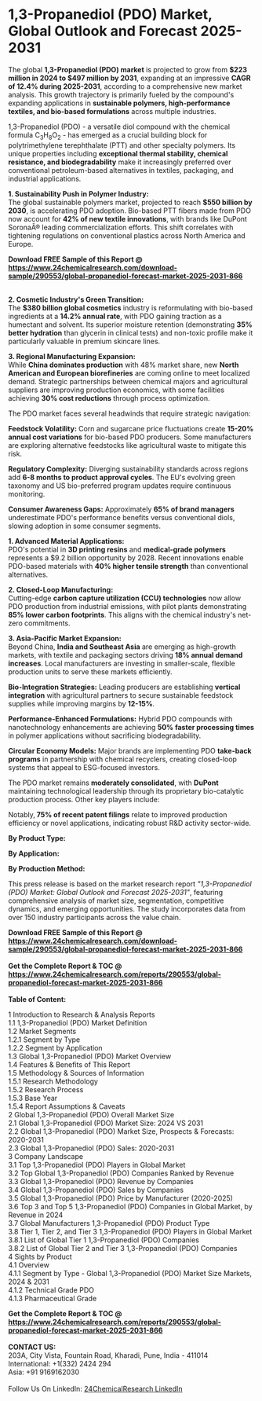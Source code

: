 <h1>1,3-Propanediol (PDO) Market, Global Outlook and Forecast 2025-2031</h1><p>The global <strong>1,3-Propanediol (PDO) market</strong> is projected to grow from <strong>$223 million in 2024 to $497 million by 2031</strong>, expanding at an impressive <strong>CAGR of 12.4% during 2025-2031</strong>, according to a comprehensive new market analysis. This growth trajectory is primarily fueled by the compound's expanding applications in <strong>sustainable polymers, high-performance textiles, and bio-based formulations</strong> across multiple industries.</p><p>1,3-Propanediol (PDO) - a versatile diol compound with the chemical formula C<sub>3</sub>H<sub>8</sub>O<sub>2</sub> - has emerged as a crucial building block for polytrimethylene terephthalate (PTT) and other specialty polymers. Its unique properties including <strong>exceptional thermal stability, chemical resistance, and biodegradability</strong> make it increasingly preferred over conventional petroleum-based alternatives in textiles, packaging, and industrial applications.</p><p><strong>1. Sustainability Push in Polymer Industry:</strong><br>
The global sustainable polymers market, projected to reach <strong>$550 billion by 2030</strong>, is accelerating PDO adoption. Bio-based PTT fibers made from PDO now account for <strong>42% of new textile innovations</strong>, with brands like DuPont SoronaÂ® leading commercialization efforts. This shift correlates with tightening regulations on conventional plastics across North America and Europe.</p><div><b>Download FREE Sample of this Report @ 
            <a href="https://www.24chemicalresearch.com/download-sample/290553/global-propanediol-forecast-market-2025-2031-866">
            https://www.24chemicalresearch.com/download-sample/290553/global-propanediol-forecast-market-2025-2031-866</a></b></div><br><p><strong>2. Cosmetic Industry's Green Transition:</strong><br>
The <strong>$380 billion global cosmetics</strong> industry is reformulating with bio-based ingredients at a <strong>14.2% annual rate</strong>, with PDO gaining traction as a humectant and solvent. Its superior moisture retention (demonstrating <strong>35% better hydration</strong> than glycerin in clinical tests) and non-toxic profile make it particularly valuable in premium skincare lines.</p><p><strong>3. Regional Manufacturing Expansion:</strong><br>
While <strong>China dominates production</strong> with 48% market share, new <strong>North American and European biorefineries</strong> are coming online to meet localized demand. Strategic partnerships between chemical majors and agricultural suppliers are improving production economics, with some facilities achieving <strong>30% cost reductions</strong> through process optimization.</p><p>The PDO market faces several headwinds that require strategic navigation:</p><p><strong>Feedstock Volatility:</strong> Corn and sugarcane price fluctuations create <strong>15-20% annual cost variations</strong> for bio-based PDO producers. Some manufacturers are exploring alternative feedstocks like agricultural waste to mitigate this risk.</p><p><strong>Regulatory Complexity:</strong> Diverging sustainability standards across regions add <strong>6-8 months to product approval cycles</strong>. The EU's evolving green taxonomy and US bio-preferred program updates require continuous monitoring.</p><p><strong>Consumer Awareness Gaps:</strong> Approximately <strong>65% of brand managers</strong> underestimate PDO's performance benefits versus conventional diols, slowing adoption in some consumer segments.</p><p><strong>1. Advanced Material Applications:</strong><br>
PDO's potential in <strong>3D printing resins</strong> and <strong>medical-grade polymers</strong> represents a $9.2 billion opportunity by 2028. Recent innovations enable PDO-based materials with <strong>40% higher tensile strength</strong> than conventional alternatives.</p><p><strong>2. Closed-Loop Manufacturing:</strong><br>
Cutting-edge <strong>carbon capture utilization (CCU) technologies</strong> now allow PDO production from industrial emissions, with pilot plants demonstrating <strong>85% lower carbon footprints</strong>. This aligns with the chemical industry's net-zero commitments.</p><p><strong>3. Asia-Pacific Market Expansion:</strong><br>
Beyond China, <strong>India and Southeast Asia</strong> are emerging as high-growth markets, with textile and packaging sectors driving <strong>18% annual demand increases</strong>. Local manufacturers are investing in smaller-scale, flexible production units to serve these markets efficiently.</p><p><strong>Bio-Integration Strategies:</strong> Leading producers are establishing <strong>vertical integration</strong> with agricultural partners to secure sustainable feedstock supplies while improving margins by <strong>12-15%</strong>.</p><p><strong>Performance-Enhanced Formulations:</strong> Hybrid PDO compounds with nanotechnology enhancements are achieving <strong>50% faster processing times</strong> in polymer applications without sacrificing biodegradability.</p><p><strong>Circular Economy Models:</strong> Major brands are implementing PDO <strong>take-back programs</strong> in partnership with chemical recyclers, creating closed-loop systems that appeal to ESG-focused investors.</p><p>The PDO market remains <strong>moderately consolidated</strong>, with <strong>DuPont</strong> maintaining technological leadership through its proprietary bio-catalytic production process. Other key players include:</p><p>Notably,<strong> 75% of recent patent filings</strong> relate to improved production efficiency or novel applications, indicating robust R&amp;D activity sector-wide.</p><p><strong>By Product Type:</strong></p><p><strong>By Application:</strong></p><p><strong>By Production Method:</strong></p><p>This press release is based on the market research report <em>"1,3-Propanediol (PDO) Market: Global Outlook and Forecast 2025-2031"</em>, featuring comprehensive analysis of market size, segmentation, competitive dynamics, and emerging opportunities. The study incorporates data from over 150 industry participants across the value chain.</p><div><b>Download FREE Sample of this Report @ 
            <a href="https://www.24chemicalresearch.com/download-sample/290553/global-propanediol-forecast-market-2025-2031-866">
            https://www.24chemicalresearch.com/download-sample/290553/global-propanediol-forecast-market-2025-2031-866</a></b></div><br><div><b>Get the Complete Report & TOC @ 
            <a href="https://www.24chemicalresearch.com/reports/290553/global-propanediol-forecast-market-2025-2031-866">
            https://www.24chemicalresearch.com/reports/290553/global-propanediol-forecast-market-2025-2031-866</a></b></div><br>
            <b>Table of Content:</b><p>1 Introduction to Research & Analysis Reports<br />
 1.1 1,3-Propanediol (PDO) Market Definition<br />
 1.2 Market Segments<br />
 1.2.1 Segment by Type<br />
 1.2.2 Segment by Application<br />
 1.3 Global 1,3-Propanediol (PDO) Market Overview<br />
 1.4 Features & Benefits of This Report<br />
 1.5 Methodology & Sources of Information<br />
 1.5.1 Research Methodology<br />
 1.5.2 Research Process<br />
 1.5.3 Base Year<br />
 1.5.4 Report Assumptions & Caveats<br />
2 Global 1,3-Propanediol (PDO) Overall Market Size<br />
 2.1 Global 1,3-Propanediol (PDO) Market Size: 2024 VS 2031<br />
 2.2 Global 1,3-Propanediol (PDO) Market Size, Prospects & Forecasts: 2020-2031<br />
 2.3 Global 1,3-Propanediol (PDO) Sales: 2020-2031<br />
3 Company Landscape<br />
 3.1 Top 1,3-Propanediol (PDO) Players in Global Market<br />
 3.2 Top Global 1,3-Propanediol (PDO) Companies Ranked by Revenue<br />
 3.3 Global 1,3-Propanediol (PDO) Revenue by Companies<br />
 3.4 Global 1,3-Propanediol (PDO) Sales by Companies<br />
 3.5 Global 1,3-Propanediol (PDO) Price by Manufacturer (2020-2025)<br />
 3.6 Top 3 and Top 5 1,3-Propanediol (PDO) Companies in Global Market, by Revenue in 2024<br />
 3.7 Global Manufacturers 1,3-Propanediol (PDO) Product Type<br />
 3.8 Tier 1, Tier 2, and Tier 3 1,3-Propanediol (PDO) Players in Global Market<br />
 3.8.1 List of Global Tier 1 1,3-Propanediol (PDO) Companies<br />
 3.8.2 List of Global Tier 2 and Tier 3 1,3-Propanediol (PDO) Companies<br />
4 Sights by Product<br />
 4.1 Overview<br />
 4.1.1 Segment by Type - Global 1,3-Propanediol (PDO) Market Size Markets, 2024 & 2031<br />
 4.1.2 Technical Grade PDO<br />
 4.1.3 Pharmaceutical Grade</p><div><b>Get the Complete Report & TOC @ 
            <a href="https://www.24chemicalresearch.com/reports/290553/global-propanediol-forecast-market-2025-2031-866">
            https://www.24chemicalresearch.com/reports/290553/global-propanediol-forecast-market-2025-2031-866</a></b></div><br><b>CONTACT US:</b><br>
            203A, City Vista, Fountain Road, Kharadi, Pune, India - 411014<br>
            International: +1(332) 2424 294<br>
            Asia: +91 9169162030 <br><br>
            Follow Us On LinkedIn: <a href="https://www.linkedin.com/company/24chemicalresearch/">24ChemicalResearch LinkedIn</a>